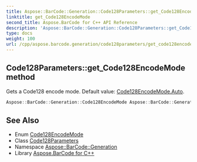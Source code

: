 ```yaml
---
title: Aspose::BarCode::Generation::Code128Parameters::get_Code128EncodeMode method
linktitle: get_Code128EncodeMode
second_title: Aspose.BarCode for C++ API Reference
description: 'Aspose::BarCode::Generation::Code128Parameters::get_Code128EncodeMode method. Gets a Code128 encode mode. Default value: Code128EncodeMode.Auto in C++.'
type: docs
weight: 100
url: /cpp/aspose.barcode.generation/code128parameters/get_code128encodemode/
---
```

## Code128Parameters::get_Code128EncodeMode method


Gets a Code128 encode mode. Default value: [Code128EncodeMode.Auto](../../code128encodemode/).

```cpp
Aspose::BarCode::Generation::Code128EncodeMode Aspose::BarCode::Generation::Code128Parameters::get_Code128EncodeMode() const
```

## See Also

* Enum [Code128EncodeMode](../../code128encodemode/)
* Class [Code128Parameters](../)
* Namespace [Aspose::BarCode::Generation](../../)
* Library [Aspose.BarCode for C++](../../../)
